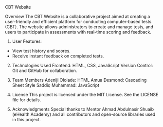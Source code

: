 CBT Website

Overview
The CBT Website is a collaborative project aimed at creating a user-friendly and efficient platform for conducting computer-based tests (CBT). 
The website allows administrators to create and manage tests, and users to participate in assessments with real-time scoring and feedback.

1. User Features:
- View test history and scores.
- Receive instant feedback on completed tests.

2. Technologies Used
Frontend: HTML, CSS, JavaScript
Version Control: Git and GitHub for collaboration.

3. Team Members
Adeniji Ololade: HTML
Amua Desmond: Cascading Sheet Style
Saddiq Muhammad: JavaScript

4. License
This project is licensed under the MIT License. See the LICENSE file for details.

5. Acknowledgments
Special thanks to Mentor Ahmad Abdulnasir Shuaib (eHealth Academy) and all contributors and open-source libraries used in this project.



